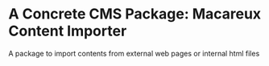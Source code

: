 # A Concrete CMS Package: Macareux Content Importer

A package to import contents from external web pages or internal html files

